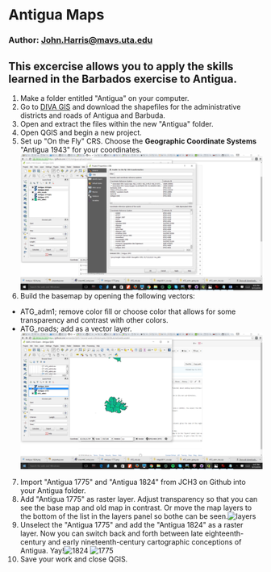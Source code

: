 # Antigua Maps
### Author: John.Harris@mavs.uta.edu
## This excercise allows you to apply the skills learned in the Barbados exercise to Antigua.

1. Make a folder entitled "Antigua" on your computer.
2. Go to [DIVA GIS](http://www.diva-gis.org/gdata) and download the shapefiles for the administrative districts and roads of Antigua and Barbuda.
3. Open and extract the files within the new "Antigua" folder.
4. Open QGIS and begin a new project.
5. Set up "On the Fly" CRS.  Choose the **Geographic Coordinate Systems** "Antigua 1943" for your coordinates.
![CRS](https://github.com/HIST5360-f16/QGIS1-Antigua/blob/master/ScreenshotAntiguaCRS.png?raw=true)
6. Build the basemap by opening the following vectors:
 * ATG_adm1; remove color fill or choose color that allows for some transparency and contrast with other colors.
 * ATG_roads; add as a vector layer.
 ![Base Map](https://github.com/HIST5360-f16/QGIS1-Antigua/blob/master/ScreenshotAntiguaBase.png?raw=true)
7. Import "Antigua 1775" and "Antigua 1824" from JCH3 on Github into your Antigua folder.
8. Add "Antigua 1775" as raster layer. Adjust transparency so that you can see the base map and old map in contrast. Or move the map layers to the bottom of the list in the layers panel so bothe can be seen.![layers](https://cloud.githubusercontent.com/assets/22089290/20863395/8c5a0c00-b98e-11e6-8b47-341945d0430b.png)
9. Unselect the "Antigua 1775" and add the "Antigua 1824" as a raster layer. Now you can switch back and forth between late eighteenth-century and early nineteenth-century cartographic conceptions of Antigua. Yay!![1824](https://cloud.githubusercontent.com/assets/22089290/20863433/b40864ee-b98f-11e6-85c9-c30f918308e8.png) ![1775](https://cloud.githubusercontent.com/assets/22089290/20863437/c5e986b6-b98f-11e6-8a16-dd1cbca2e76a.png)
10. Save your work and close QGIS.
